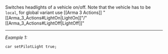 Switches headlights of a vehicle on/off. Note that the vehicle has to be `local`, for global variant use [[Arma 3 Actions]] "[[Arma_3_Actions#LightOn|LightOn]]"/"[[Arma_3_Actions#LightOff|LightOff]]"


---
*Example 1:*
```sqf
car setPilotLight true;
```
